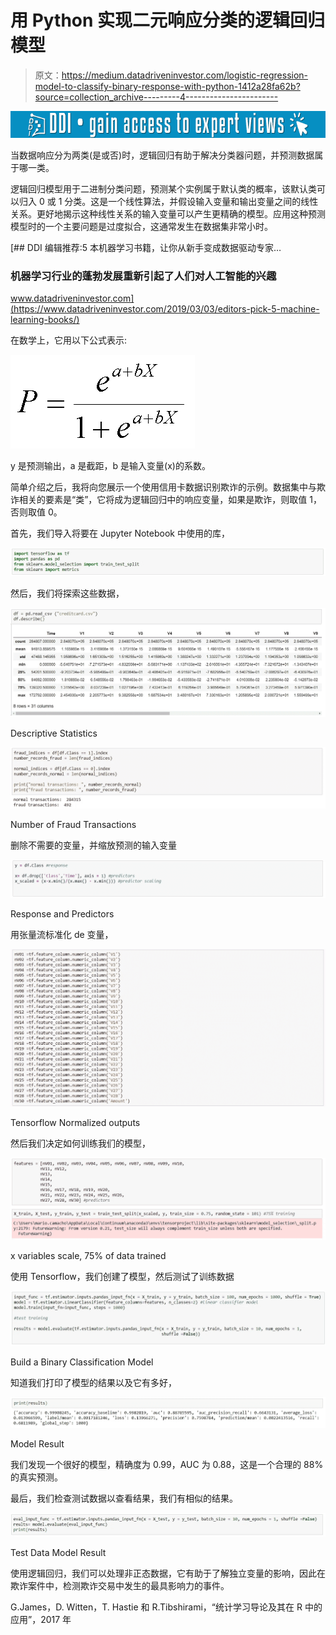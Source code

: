 # 用 Python 实现二元响应分类的逻辑回归模型

> 原文：<https://medium.datadriveninvestor.com/logistic-regression-model-to-classify-binary-response-with-python-1412a28fa62b?source=collection_archive---------4----------------------->

[![](img/8c9e10e652e4420d7c2c66660fd535fc.png)](http://www.track.datadriveninvestor.com/1B9E)

当数据响应分为两类(是或否)时，逻辑回归有助于解决分类器问题，并预测数据属于哪一类。

逻辑回归模型用于二进制分类问题，预测某个实例属于默认类的概率，该默认类可以归入 0 或 1 分类。这是一个线性算法，并假设输入变量和输出变量之间的线性关系。更好地揭示这种线性关系的输入变量可以产生更精确的模型。应用这种预测模型时的一个主要问题是过度拟合，这通常发生在数据集非常小时。

[](https://www.datadriveninvestor.com/2019/03/03/editors-pick-5-machine-learning-books/) [## DDI 编辑推荐:5 本机器学习书籍，让你从新手变成数据驱动专家…

### 机器学习行业的蓬勃发展重新引起了人们对人工智能的兴趣

www.datadriveninvestor.com](https://www.datadriveninvestor.com/2019/03/03/editors-pick-5-machine-learning-books/) 

在数学上，它用以下公式表示:

![](img/85118af1d85f4bd1d5aef964f887a989.png)

y 是预测输出，a 是截距，b 是输入变量(x)的系数。

简单介绍之后，我将向您展示一个使用信用卡数据识别欺诈的示例。数据集中与欺诈相关的要素是“类”，它将成为逻辑回归中的响应变量，如果是欺诈，则取值 1，否则取值 0。

首先，我们导入将要在 Jupyter Notebook 中使用的库，

![](img/089adbce83bca77a7c4c2f424d51eb23.png)

然后，我们将探索这些数据，

![](img/28d5c2661d6d7a5009945e6f95d1a917.png)

Descriptive Statistics

![](img/1ae6a7645e6b662f2683b3ba8ee886d9.png)

Number of Fraud Transactions

删除不需要的变量，并缩放预测的输入变量

![](img/248920b3041a38f4b37abbceb7508a87.png)

Response and Predictors

用张量流标准化 de 变量，

![](img/c507533dcbf9e6c05c9011815b752eba.png)

Tensorflow Normalized outputs

然后我们决定如何训练我们的模型，

![](img/8b26f12c6c4f5e200a32cc6574a81402.png)

x variables scale, 75% of data trained

使用 Tensorflow，我们创建了模型，然后测试了训练数据

![](img/95ac50a509a2d39c59f3092ae42317d1.png)

Build a Binary Classification Model

知道我们打印了模型的结果以及它有多好，

![](img/e575bb7f8e4b6f31d9d526f1adf0ba5d.png)

Model Result

我们发现一个很好的模型，精确度为 0.99，AUC 为 0.88，这是一个合理的 88%的真实预测。

最后，我们检查测试数据以查看结果，我们有相似的结果。

![](img/a6fa056dc48f844c4002f5b560222b47.png)

Test Data Model Result

使用逻辑回归，我们可以处理非正态数据，它有助于了解独立变量的影响，因此在欺诈案件中，检测欺诈交易中发生的最具影响力的事件。

G.James，D. Witten，T. Hastie 和 R.Tibshirami，“统计学习导论及其在 R 中的应用”，2017 年